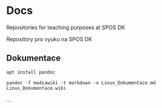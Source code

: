# Docs
Repositories for teaching purposes at SPOS DK

Repository pro vyuku na SPOS DK

## Dokumentace

```console
apt install pandoc

pandoc -f mediawiki -t markdown -o Linux_Dokumentace.md Linux_Dokumentace.wiki
```

...